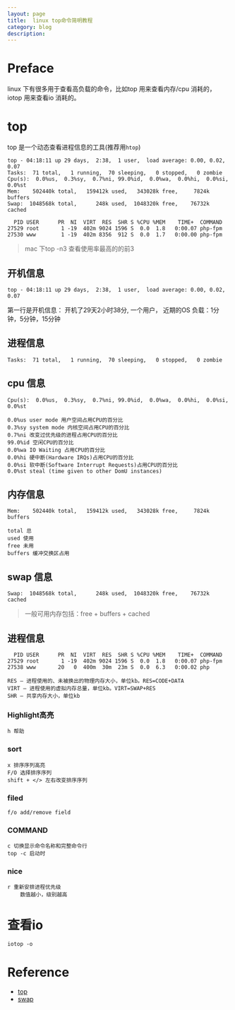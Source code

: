 ```yaml
---
layout: page
title:	linux top命令简明教程
category: blog
description: 
---
```

# Preface
linux 下有很多用于查看高负载的命令，比如top 用来查看内存/cpu 消耗的，iotop 用来查看io 消耗的。

# top
top 是一个动态查看进程信息的工具(推荐用`htop`)

	top - 04:18:11 up 29 days,  2:38,  1 user,  load average: 0.00, 0.02, 0.07
	Tasks:  71 total,   1 running,  70 sleeping,   0 stopped,   0 zombie
	Cpu(s):  0.0%us,  0.3%sy,  0.7%ni, 99.0%id,  0.0%wa,  0.0%hi,  0.0%si,  0.0%st
	Mem:    502440k total,   159412k used,   343028k free,     7824k buffers
	Swap:  1048568k total,      248k used,  1048320k free,    76732k cached

	  PID USER      PR  NI  VIRT  RES  SHR S %CPU %MEM    TIME+  COMMAND
	27529 root       1 -19  402m 9024 1596 S  0.0  1.8   0:00.07 php-fpm
	27530 www        1 -19  402m 8356  912 S  0.0  1.7   0:00.00 php-fpm

> mac 下top -n3 查看使用率最高的的前3

## 开机信息

	top - 04:18:11 up 29 days,  2:38,  1 user,  load average: 0.00, 0.02, 0.07

第一行是开机信息： 开机了29天2小时38分, 一个用户， 近期的OS 负载：1分钟，5分钟，15分钟

## 进程信息

	Tasks:  71 total,   1 running,  70 sleeping,   0 stopped,   0 zombie

## cpu 信息

	Cpu(s):  0.0%us,  0.3%sy,  0.7%ni, 99.0%id,  0.0%wa,  0.0%hi,  0.0%si,  0.0%st

	0.0%us user mode 用户空间占用CPU的百分比
	0.3%sy system mode 内核空间占用CPU的百分比
	0.7%ni 改变过优先级的进程占用CPU的百分比
	99.0%id 空闲CPU的百分比
	0.0%wa IO Waiting 占用CPU的百分比
	0.0%hi 硬中断(Hardware IRQs)占用CPU的百分比
	0.0%si 软中断(Software Interrupt Requests)占用CPU的百分比
	0.0%st steal (time given to other DomU instances)

## 内存信息

	Mem:    502440k total,   159412k used,   343028k free,     7824k buffers

	total 总
	used 使用
	free 未用
	buffers 缓冲交换区占用

## swap 信息

	Swap:  1048568k total,      248k used,  1048320k free,    76732k cached

> 一般可用内存包括：free + buffers + cached

## 进程信息

	  PID USER      PR  NI  VIRT  RES  SHR S %CPU %MEM    TIME+  COMMAND
	27529 root       1 -19  402m 9024 1596 S  0.0  1.8   0:00.07 php-fpm
	27538 www       20   0  400m  30m  23m S  0.0  6.3   0:00.02 php

	RES — 进程使用的、未被换出的物理内存大小，单位kb。RES=CODE+DATA
	VIRT — 进程使用的虚拟内存总量，单位kb。VIRT=SWAP+RES
	SHR — 共享内存大小，单位kb

### Highlight高亮

	h 帮助

### sort

	x 排序序列高亮
	F/O 选择排序序列
	shift + </> 左右改变排序序列

### filed

	f/o add/remove field

### COMMAND

	c 切换显示命令名称和完整命令行
	top -c 启动时

### nice

	r 重新安排进程优先级
		数值越小，级别越高

# 查看io

	iotop -o

# Reference
- [top]
- [swap]

[top]: http://www.cnblogs.com/peida/archive/2012/12/24/2831353.html
[swap]: http://blog.csdn.net/xiangliangyu/article/details/8213127
[mysql swap]: http://blog.sina.com.cn/s/blog_4e46604d01016sp0.html
